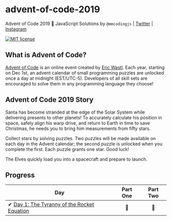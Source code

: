 # advent-of-code-2019

Advent of Code 2019 🎄 JavaScript Solutions by
`@mmcodingjs` 
|
[Twitter](https://twitter.com/oMigtito)
|
[Instagram](https://www.instagram.com/oMigtito)

[![MIT license](https://img.shields.io/badge/License-MIT-blue.svg)](https://opensource.org/licenses/MIT)

## What is Advent of Code?

[Advent of Code](http://adventofcode.com) is an online event created by [Eric Wastl](https://twitter.com/ericwastl). Each year, starting on Dec 1st, an advent calendar of small programming puzzles are unlocked once a day at midnight (EST/UTC-5). Developers of all skill sets are encouraged to solve them in any programming language they choose!

## Advent of Code 2019 Story

Santa has become stranded at the edge of the Solar System while delivering presents to other planets! To accurately calculate his position in space, safely align his warp drive, and return to Earth in time to save Christmas, he needs you to bring him measurements from fifty stars.

Collect stars by solving puzzles. Two puzzles will be made available on each day in the Advent calendar; the second puzzle is unlocked when you complete the first. Each puzzle grants one star. Good luck!

The Elves quickly load you into a spacecraft and prepare to launch.

## Progress

| Day                                                                                                                                                               | Part One | Part Two |
| ----------------------------------------------------------------------------------------------------------------------------------------------------------------- | :------: | :------: |
| ✔ [Day 1: The Tyranny of the Rocket Equation](https://github.com/mmCodingjs/adventofcode-2019/tree/master/Day%201%20The%20Tyranny%20of%20the%20Rocket%20Equation) |    🌟    |    🌟    |
